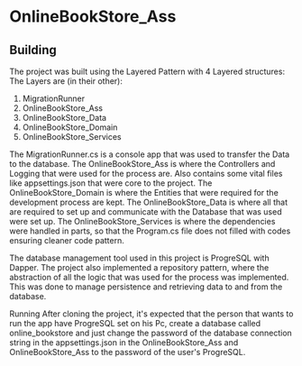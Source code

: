 # OnlineBookStore_Ass
## Building
The project was built using the Layered Pattern with 4 Layered structures:
The Layers are (in their other):
1. MigrationRunner
2. OnlineBookStore_Ass
3. OnlineBookStore_Data
4. OnlineBookStore_Domain
5. OnlineBookStore_Services

The MigrationRunner.cs is a console app that was used to transfer the Data to the database.
The OnlineBookStore_Ass is where the Controllers and Logging that were used for the process are. Also contains some vital files like appsettings.json that were core to the project.
The OnlineBookStore_Domain is where the Entities that were required for the development process are kept.
The OnlineBookStore_Data is where all that are required to set up and communicate with the Database that was used were set up.
The OnlineBookStore_Services is where the dependencies were handled in parts, so that the Program.cs file does not filled with codes ensuring cleaner code pattern.

The database management tool used in this project is ProgreSQL with Dapper.
The project also implemented a repository pattern, where the abstraction of all the logic that was used for the process was implemented. This was done to manage persistence and retrieving data to and from the database.

Running
After cloning the project, it's expected that the person that wants to run the app have ProgreSQL set on his Pc, create a database called online_bookstore and just change the password of the database connection string in the appsettings.json in the OnlineBookStore_Ass and OnlineBookStore_Ass to the password of the user's ProgreSQL.
